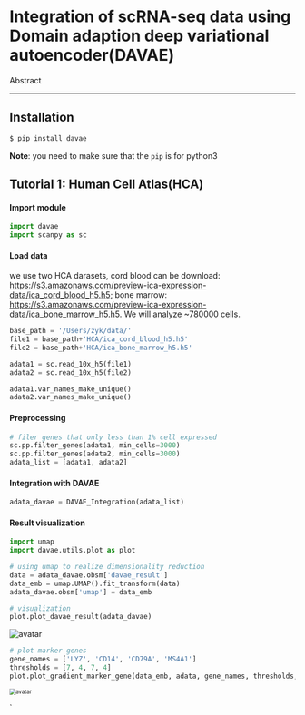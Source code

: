 # Integration of scRNA-seq data using Domain adaption deep variational autoencoder(DAVAE)



Abstract

***

## Installation 

```python
$ pip install davae
```

**Note**: you need to make sure that the `pip` is for python3



## Tutorial 1:  Human Cell Atlas(HCA)

#### Import module

```python
import davae
import scanpy as sc
```

#### Load data

we use two HCA darasets, cord blood can be download: https://s3.amazonaws.com/preview-ica-expression-data/ica_cord_blood_h5.h5; bone marrow: https://s3.amazonaws.com/preview-ica-expression-data/ica_bone_marrow_h5.h5. We will analyze ~780000 cells. 

```python
base_path = '/Users/zyk/data/'
file1 = base_path+'HCA/ica_cord_blood_h5.h5'
file2 = base_path+'HCA/ica_bone_marrow_h5.h5'

adata1 = sc.read_10x_h5(file1)
adata2 = sc.read_10x_h5(file2)

adata1.var_names_make_unique()
adata2.var_names_make_unique()
```

#### Preprocessing

```python
# filer genes that only less than 1% cell expressed
sc.pp.filter_genes(adata1, min_cells=3000)
sc.pp.filter_genes(adata2, min_cells=3000)
adata_list = [adata1, adata2]
```

#### Integration with DAVAE

```python
adata_davae = DAVAE_Integration(adata_list)
```

#### Result visualization 

```python
import umap
import davae.utils.plot as plot

# using umap to realize dimensionality reduction
data = adata_davae.obsm['davae_result']
data_emb = umap.UMAP().fit_transform(data)
adata_davae.obsm['umap'] = data_emb

# visualization
plot.plot_davae_result(adata_davae)
```

![avatar](/Users/zhongyuanke/Documents/graduated/integration/tutorial/label_01.png)

```python 
# plot marker genes
gene_names = ['LYZ', 'CD14', 'CD79A', 'MS4A1']
thresholds = [7, 4, 7, 4]
plot.plot_gradient_marker_gene(data_emb, adata, gene_names, thresholds, 'UMAP', fig_size, 14, fig_path)
```

<img src="/Users/zhongyuanke/data/dann_vae/hca/marker_save01.png" alt="avatar" style="zoom:68%;" />



`











